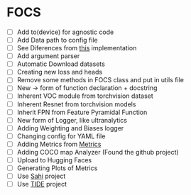 # FOCS

- [ ] Add to(device) for agnostic code
- [ ] Add Data path to config file 
- [ ] See Diferences from [this](https://github.com/zhenghao977/FCOS-PyTorch-37.2AP) implementation
- [ ] Add argument parser
- [ ] Automatic Download datasets
- [ ] Creating new loss and heads
- [ ] Remove some methods in FOCS class and put in utils file
- [ ] New -> form of function declaration + docstring
- [ ] Inherent VOC module from torchvision dataset
- [ ] Inherent Resnet from torchvision models
- [ ] Inherit FPN from Feature Pyramidal Function
- [ ] New form of Logger, like ultranalytics
- [ ] Adding Weighting and Biases logger
- [ ] Changing config for YAML file
- [ ] Adding Metrics from [Metrics](https://github.com/rafaelpadilla/review_object_detection_metrics)
- [ ] Adding COCO map Analyzer (Found the github project)
- [ ] Upload to Hugging Faces
- [ ] Generating Plots of Metrics
- [ ] Use [Sahi](https://github.com/obss/sahi) project
- [ ] Use [TIDE](https://github.com/dbolya/tide) project
